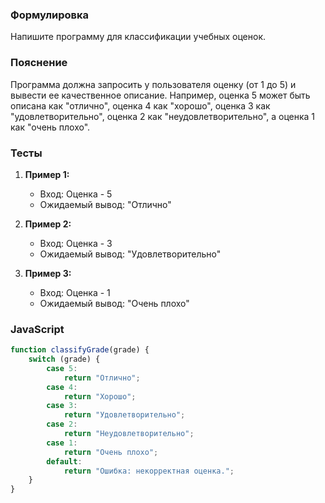 
### Формулировка
Напишите программу для классификации учебных оценок.

### Пояснение
Программа должна запросить у пользователя оценку (от 1 до 5) и вывести ее качественное описание. Например, оценка 5 может быть описана как "отлично", оценка 4 как "хорошо", оценка 3 как "удовлетворительно", оценка 2 как "неудовлетворительно", а оценка 1 как "очень плохо".

### Тесты

1. **Пример 1:**
   - Вход: Оценка - 5
   - Ожидаемый вывод: "Отлично"

2. **Пример 2:**
   - Вход: Оценка - 3
   - Ожидаемый вывод: "Удовлетворительно"

3. **Пример 3:**
   - Вход: Оценка - 1
   - Ожидаемый вывод: "Очень плохо"

### JavaScript
```javascript
function classifyGrade(grade) {
    switch (grade) {
        case 5:
            return "Отлично";
        case 4:
            return "Хорошо";
        case 3:
            return "Удовлетворительно";
        case 2:
            return "Неудовлетворительно";
        case 1:
            return "Очень плохо";
        default:
            return "Ошибка: некорректная оценка.";
    }
}
```

